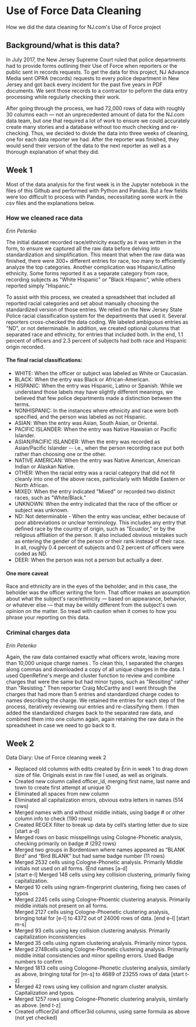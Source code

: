 # Use of Force Data Cleaning
How we did the data cleaning for NJ.com's Use of Force project

## Background/what is this data?
In July 2017, the New Jersey Supreme Court ruled that police departments had to provide forms outlining their Use of Force when reporters or the public sent in records requests. To get the data for this project, NJ Advance Media sent OPRA (records) requests to every police department in New Jersey and got back every incident for the past five years in PDF documents. We sent those records to a contractor to peform the data entry processing while regularly checking their work.

After going through the process, we had 72,000 rows of data with roughly 30 columns each — not an unprecedented amount of data for the NJ.com data team, but one that required a lot of work to ensure we could accurately create many stories and a database without too much checking and re-checking. Thus, we decided to divide the data into three weeks of cleaning, one for each data reporter we had. After the reporter was finished, they would send their version of the data to the next reporter as well as a thorough explanation of what they did.

## Week 1

Most of the data analysis for the first week is in the Jupyter notebook in the files of this Github and performed with Python and Pandas. But a few fields were too difficult to process with Pandas, necessitating some work in the csv files and the explanations below.

### How we cleaned race data
_Erin Petenko_

The initial dataset recorded race/ethnicity exactly as it was written in the form, to ensure we captured all the raw data before delving into standardization and simplification. This meant that when the raw data was finished, there were 300+ different entries for race, too many to efficiently analyze the top categories. Another complication was Hispanic/Latino ethnicity. Some forms reported it as a separate category from race, recording subjects as "White Hispanic" or "Black Hispanic", while others reported simply "Hispanic."

To assist with this process, we created a spreadsheet that included all reported racial categories and set about manually choosing the standardized version of those entries. We relied on the New Jersey State Police racial classification system for the departments that used it. Several reporters cross-checked the data coding. We labeled ambiguous entries as "ND", or not determinable. In addition, we created optional columns that separated race and ethnicity, for entries that included both. In the end, 1.1 percent of officers and 2.3 percent of subjects had both race and Hispanic origin recorded.

#### The final racial classifications:

- WHITE: When the officer or subject was labeled as White or Caucasian.
- BLACK: When the entry was Black or African-American.
- HISPANIC: When the entry was Hispanic, Latino or Spanish. While we understand those labels may have slightly different meanings, we believed that few police departments made a distinction between the terms.
- NONHISPANIC: In the instances where ethnicity and race were both specified, and the person was labeled as not Hispanic.
- ASIAN: When the entry was Asian, South Asian, or Oriental.
- PACIFIC ISLANDER: When the entry was Native Hawaiian or Pacific Islander.
- ASIAN/PACIFIC ISLANDER: When the entry was recorded as Asian/Pacific Islander -- i.e., when the person recording race put both rather than choosing one or the other.
- NATIVE AMERICAN: When the entry was Native American, American Indian or Alaskan Native.
- OTHER: When the racial entry was a racial category that did not fit cleanly into one of the above races, particularly with Middle Eastern or North African.
- MIXED: When the entry indicated "Mixed" or recorded two distinct races, such as "White/Black."
- UNKNOWN: When the entry indicated that the race of the officer or subject was unknown.
- ND: Not determinable - When the entry was unclear, either because of poor abbreviations or unclear terminology. This includes any entry that defined race by the country of origin, such as "Ecuador," or by the religious affliation of the person. It also included obvious mistakes such as entering the gender of the person or their rank instead of their race. In all, roughly 0.4 percent of subjects and 0.2 percent of officers were coded as ND.
- DEER: When the person was not a person but actually a deer.

#### One more caveat

Race and ethnicity are in the eyes of the beholder, and in this case, the beholder was the officer writing the form. That officer makes an assumption about what the subject's race/ethnicity — based on appearance, behavior, or whatever else — that may be wildly different from the subject's own opinion on the matter. So tread with caution when it comes to how you phrase your reporting on this data.

### Criminal charges data

_Erin Petenko_

Again, the raw data contained exactly what officers wrote, leaving more than 10,000 unique charge names . To clean this, I separated the charges along commas and downloaded a copy of all unique charges in the data. I used OpenRefine's merge and cluster function to review and combine charges that were the same but had minor typos, such as "Ressiting" rather than "Resisting." Then reporter Craig McCarthy and I went through the charges that had more than 5 entries and standardized charge codes to names describing the charge. We retained the entries for each step of the process, iteratively reviewing our entries and re-classifying them. I then added the standardized charges back to the separated raw data, and combined them into one column again, again retaining the raw data in the spreadsheet in case we need to go back to it.

## Week 2
Data Diary: Use of Force cleaning week 2

- Replaced old columns with edits created by  Erin in week 1 to drag down size of file. Originals exist in raw file I used, as well as originals. 
- Created new column called officer_id, merging first name, last name and town to create first attempt at unique ID 
- Eliminated all spaces from new column
- Eliminated all capitalization errors, obvious extra letters in names (514 rows)
- Merged names with and without middle initials, using badge # or other column info to check (190 rows) 
- Created REGEX filter to break up data by cell’s starting letter due to size 
[start a-d]
- Merged rows on basic misspellings using Cologne-Phonetic analysis, checking primarily on badge # (292 rows)
- Merged two groups in Bordentown where names appeared as “BLANK Bird” and “Bird BLANK” but had same badge number (11 rows)   
- Merged 2532 cells using Cologne-Phonetic analysis. Primarily Middle initials not used on all forms. (End names [a-d]
- [start e-l] Merged 148 cells using key collision clustering, primarily fixing capitalization. 
- Merged 10 cells using ngram-fingerprint clustering, fixing two cases of typos
- Merged 2245 cells using Cologne-Phoentic clustering analysis. Primarily middle initials not present on all forms.  
Merged 2127 cells using Cologne-Phoenetic clustering analysis, bringing total for [e-l] to 4372 out of 24006 rows of data. 
[end e-l]
[start m-s]
- Merged 93 cells using key collision clustering analysis. Primarily capitalization inconsistencies
- Merged 35 cells using ngram clustering analysis. Primarily minor typos.
- Merged 2748cells using Cologne-Phonetic clustering analysis. Primarily middle initial consistencies and minor spelling errors.  Used Badge numbers to confirm
- Merged 1813 cells using Cologone-Phonetic clustering analysis, similarly as above, bringing total for [m-s] to 4689 of 23255 rows of data
[start t-z] 
- Merged 42 rows using key collision and ngram cluster analysis. Capitalization and typos. 
- Merged 1257 rows using Cologne-Phonetic clustering analysis, similarly as above. 
[end t-z] 
- Created officer2id and officer3id columns, using same formula as above (not yet checked)
